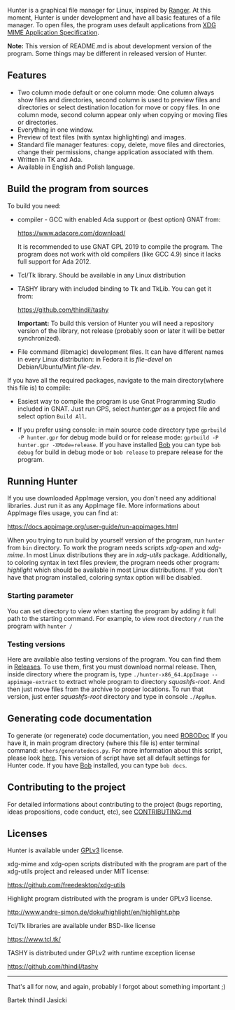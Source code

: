 Hunter is a graphical file manager for Linux, inspired by [Ranger](https://ranger.github.io/).
At this moment, Hunter is under development and have all basic features
of a file manager. To open files, the program uses default applications
from [XDG MIME Application Specification](https://specifications.freedesktop.org/mime-apps-spec/mime-apps-spec-latest.html).

**Note:** This version of README.md is about development version of the
program. Some things may be different in released version of Hunter.

## Features

- Two column mode default or one column mode: One column always show files
  and directories, second column is used to preview files and directories
  or select destination location for move or copy files. In one column
  mode, second column appear only when copying or moving files or directories.
- Everything in one window.
- Preview of text files (with syntax highlighting) and images.
- Standard file manager features: copy, delete, move files and directories,
  change their permissions, change application associated with them.
- Written in TK and Ada.
- Available in English and Polish language.

## Build the program from sources

To build you need:

* compiler - GCC with enabled Ada support or (best option) GNAT from:

  https://www.adacore.com/download/

  It is recommended to use GNAT GPL 2019 to compile the program.
  The program does not work with old compilers (like GCC 4.9) since it
  lacks full support for Ada 2012.

* Tcl/Tk library. Should be available in any Linux distribution

* TASHY library with included binding to Tk and TkLib. You can get it from:

   https://github.com/thindil/tashy

   **Important:** To build this version of Hunter you will need a repository
   version of the library, not release (probably soon or later it will
   be better synchronized).

* File command (libmagic) development files. It can have different names in
  every Linux distribution: in Fedora it is *file-devel* on Debian/Ubuntu/Mint
  *file-dev*.

If you have all the required packages, navigate to the main directory(where
this file is) to compile:

* Easiest way to compile the program is use Gnat Programming Studio included
  in GNAT. Just run GPS, select *hunter.gpr* as a project file and select
  option `Build All`.

* If you prefer using console: in main source code directory type
  `gprbuild -P hunter.gpr` for debug mode build or for release mode:
  `gprbuild -P hunter.gpr -XMode=release`. If you have installed
  [Bob](https://github.com/thindil/bob) you can type `bob debug` for build in
  debug mode or `bob release` to prepare release for the program.


## Running Hunter

If you use downloaded AppImage version, you don't need any additional
libraries. Just run it as any AppImage file. More informations about AppImage
files usage, you can find at:

https://docs.appimage.org/user-guide/run-appimages.html

When you trying to run build by yourself version of the program, run
`hunter` from `bin` directory. To work the program needs scripts *xdg-open*
and *xdg-mime*. In most Linux distributions they are in *xdg-utils* package.
Additionally, to coloring syntax in text files preview, the program needs
other program: *highlight* which should be available in most Linux
distributions. If you don't have that program installed, coloring syntax
option will be disabled.

### Starting parameter

You can set directory to view when starting the program by adding it full path
to the starting command. For example, to view root directory `/` run the
program with `hunter /`

### Testing versions

Here are available also testing versions of the program. You can find them
in [Releases](https://github.com/thindil/hunter/releases/tag/travis-dev-build).
To use them, first you must download normal release. Then, inside directory
where the program is, type `./hunter-x86_64.AppImage --appimage-extract` to
extract whole program to directory *squashfs-root*. And then just move files
from the archive to proper locations. To run that version, just enter
*squashfs-root* directory and type in console `./AppRun`.

## Generating code documentation

To generate (or regenerate) code documentation, you need [ROBODoc](https://rfsber.home.xs4all.nl/Robo/)
If you have it, in main program directory (where this file is) enter terminal
command: `others/generatedocs.py`. For more information about this script,
please look [here](https://github.com/thindil/roboada#generatedocspy). This
version of script have set all default settings for Hunter code. If you have
[Bob](https://github.com/thindil/bob) installed, you can type `bob docs`.

## Contributing to the project
For detailed informations about contributing to the project (bugs reporting,
ideas propositions, code conduct, etc), see [CONTRIBUTING.md](CONTRIBUTING.md)

## Licenses
Hunter is available under [GPLv3](COPYING) license.

xdg-mime and xdg-open scripts distributed with the program are part of the
xdg-utils project and released under MIT license:

https://github.com/freedesktop/xdg-utils

Highlight program distributed with the program is under GPLv3 license.

http://www.andre-simon.de/doku/highlight/en/highlight.php

Tcl/Tk libraries are available under BSD-like license

https://www.tcl.tk/

TASHY is distributed under GPLv2 with runtime exception license

https://github.com/thindil/tashy

----

That's all for now, and again, probably I forgot about something important ;)

Bartek thindil Jasicki
